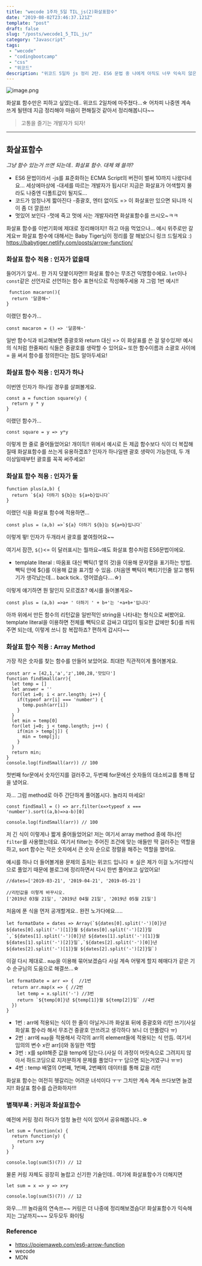 ```yaml
---
title: "wecode 1주차_5일 TIL_js(2)화살표함수"
date: "2019-08-02T23:46:37.121Z"
template: "post"
draft: false
slug: "/posts/wecode1_5_TIL_js/"
category: "Javascript"
tags:
 - "wecode"
 - "codingbootcamp"
 - "css"
 - "위코드"
description: "위코드 5일차 js 정리 2탄. ES6 문법 중 나에게 아직도 너무 익숙지 않은 화살표함수에 대해 정리해보았다!"
---
```



![image.png](https://images.velog.io/post-images/dooreplay/21b05e00-b656-11e9-98df-8b92d767b097/image.png)

화살표 함수만은 피하고 싶었는데.. 위코드 2일차에 마주쳤다...☆
어차피 나중엔 계속 쓰게 될텐데 지금 정리해야 마음이 편해질것 같아서 정리해봅니다~~

>고통을 즐기는 개발자가 되자!


---

## 화살표함수

*그냥 함수 있는거 쓰면 되는데.. 화살표 함수. 대체 왜 쓸까?*

* ES6 문법이라서
 -js를 표준화하는 ECMA Script의 버전이 벌써 10까지 나왔다네요... 세상에마상에
 -대세를 따르는 개발자가 됩시다! 지금은 화살표가 어색할지 몰라도 나중엔 디폴트값이 될지도...
* 코드가 엄청나게 짧아진다
 -중괄호, 엔터 없이도 => 이 화살표만 있으면 되니까 식이 좀 더 깔끔쓰!
* 멋있어 보인다
 -멋에 죽고 멋에 사는 개발자라면 화살표함수를 쓰시오~ㅋㅋ
 
 
 
 화살표 함수를 이번기회에 제대로 정리해야지!! 하고 마음 먹었으나...
 예시 위주로만 갈게요ㅠ
 화살표 함수에 대해서는 Baby Tiger님이 정리를 잘 해놨으니 링크 드릴게요 :)
 https://babytiger.netlify.com/posts/arrow-function/
 
 ### 화살표 함수 적용 : 인자가 없을때
들어가기 앞서.. 한 가지 덧붙이자면!!! 화살표 함수는 무조건 익명함수에요.
`let`이나 `const`같은 선언자로 선언하는 함수 표현식으로 작성해주세용
자 그럼 1번 예시!!
```
 function macaron(){
  return '달콤해~'
}
```
이랬던 함수가...

```
const macaron = () => '달콤해~'
```
일반 함수식과 비교해보면 중괄호와 return 대신 => 이 화살표를 쓴 걸 알수있져!
예시의 식처럼 한줄짜리 식들은 중괄호를 생략할 수 있어요~
또한 함수이름과 소괄호 사이에 = 을 써서 함수를 정의한다는 점도 알아두세요!

 
 ### 화살표 함수 적용 : 인자가 하나
이번엔 인자가 하나일 경우를 살펴볼게요.
```
const a = function square(y) {
  return y * y
}
```
이랬던 함수가...
```
const square = y => y*y

 ```
 이렇게 한 줄로 줄어들었어요! 개이득!!
 위에서 예시로 든 제곱 함수보다 식이 더 복잡해질때 화살표함수를 쓰는게 유용하겠죠?
 인자가 하나일땐 괄호 생략이 가능한데, 두 개 이상일때부턴 괄호를 꼭꼭 써주세요!
 
 
 ### 화살표 함수 적용 : 인자가 둘

```
function plus(a,b) {
  return `${a} 더하기 ${b}는 ${a+b}입니다`
}
```
이랬던 식을 화살표 함수에 적용하면...
```
const plus = (a,b) =>`${a} 더하기 ${b}는 ${a+b}입니다`
```
이렇게 뙇! 인자가 두개라서 괄호를 붙여줬어요~~

여기서 잠깐, `${}`<= 이 달러표시는 뭘까요~얘도 화살표 함수처럼 ES6문법이에요.
* template literal : 따옴표 대신 빽틱(1 옆의 것)을 이용해 문자열을 표기하는 방법. 빽틱 안에 ${}를 이용해 값을 표기할 수 있음.
(처음엔 빽틱이 빽티기인줄 알고 뻥튀기가 생각났는데... back tick.. 영어였슴다....☆)

이렇게 얘기하면 뭔 말인지 모르겠죠? 예시를 들어볼게요~
```
const plus = (a,b) =>a+ ' 더하기 ' + b+'는 '+a+b+'입니다'

```
아까 위에서 만든 함수의 리턴값을 일반적인 string을 나타내는 형식으로 써봤어요.
template literal을 이용하면 전체를 빽틱으로 감싸고 대입이 필요한 값에만 ${}를 씌워주면 되는데, 이렇게 쓰니 참 복잡하죠? 편하게 갑시다~~ 


### 화살표 함수 적용 : Array Method
가장 작은 숫자를 찾는 함수를 만들어 보았어요. 최대한 직관적이게 풀어볼게요.
```
const arr = [42,1,'a','z',100,28,'맛있다']
function findSmall(arr){
  let temp = []
  let answer = ''
  for(let i=0; i < arr.length; i++) {
    if(typeof arr[i] === 'number') {
      temp.push(arr[i])
    }
  }
  let min = temp[0]
  for(let j=0; j < temp.length; j++) {
    if(min > temp[j]) {
      min = temp[j];
    }
  }
  return min;
}
console.log(findSmall(arr)) // 100

```
첫번째 for문에서 숫자인지를 걸러주고, 두번째 for문에선 숫자들의 대소비교를 통해 답을 냈어요.

자... 그럼 method로 아주 간단하게 풀어봅시다. 놀라지 마세요!
```
const findSmall = () => arr.filter(x=>typeof x === 'number').sort((a,b)=>a-b)[0]

console.log(findSmall(arr)) // 100
```
저 긴 식이 이렇게나 짧게 줄어들었어요!
저는 여기서 array method 중에 하나인 `filter`를 사용했는데요.
여기서 filter는 주어진 조건에 맞는 애들만 딱 걸러주는 역할을 하고, sort 함수는 작은 숫자에서 큰 숫자 순으로 정렬을 해주는 역할을 했어요.

예시를 하나 더 들어볼게용
문제의 출처는 위코드 입니다 ㅎ 실은 제가 이걸 노가다방식으로 풀었기 때문에 블로그에 정리하면서 다시 한번 풀어보고 싶었어요!
```
//dates=['2019-03-21', '2019-04-21', '2019-05-21']

//리턴값을 이렇게 바꾸시오.
['2019년 03월 21일', '2019년 04월 21일', '2019년 05월 21일']
```

처음에 푼 식을 먼저 공개할게요.. 완전 노가다에요.....
```
let formatDate = dates => Array(`${dates[0].split('-')[0]}년 ${dates[0].split('-')[1]}월 ${dates[0].split('-')[2]}일`,`${dates[1].split('-')[0]}년 ${dates[1].split('-')[1]}월 ${dates[1].split('-')[2]}일`,`${dates[2].split('-')[0]}년 ${dates[2].split('-')[1]}월 ${dates[2].split('-')[2]}일`)
```
이걸 다시 제대로.. `map`을 이용해 묶어보겠슴다
사실 계속 어떻게 할지 헤매다가 같은 기수 순규님의 도움으로 해결쓰...☆

```
let formatDate = arr => {  //1번
  return arr.map(x => { //2번
    let temp = x.split('-') //3번
    return `${temp[0]}년 ${temp[1]}월 ${temp[2]}일` //4번
  })
}
```

* 1번 : arr에 적용되는 식이 한 줄이 아닐거니까 화살표 뒤에 중괄호와 리턴 쓰기(사실 화살표 함수라 해서 무조건 중괄호 안쓰려고 생각하다 보니 더 안풀렸다 ㅠ)
* 2번 : arr에 `map`을 적용해서 각각의 arr의 element들에 적용되는 식 만듬. 여기서 임의의 변수 x란 arr[i]와 동일한 역할
* 3번 : x를 split해준 값을 temp에 담는다.(사실 이 과정이 머릿속으로 그려지지 않아서 하드코딩으로 지저분하게 문제를 풀었다ㅜㅜ 담으면 되는거였구나 ㅠㅠ)
* 4번 : temp 배열의 0번째, 1번째, 2번째의 데이터를 통해 값을 리턴


화살표 함수는 여전히 헷갈리는 어려운 녀석이다 ㅜㅜ
그치만 계속 계속 쓰다보면 늘겠지!! 화살표 함수를 습관화하자!!!

### 별책부록 : 커링과 화살표함수
예전에 커링 정리 하다가 엄청 놀란 식이 있어서 공유해봅니다..☆
```
let sum = function(x) {
  return function(y) {
    return x+y
  }
}

console.log(sum(5)(7)) // 12
```
물론 커링 자체도 굉장히 놀랍고 신기한 기술인데.. 여기에 화살표함수가 더해지면

```
let sum = x => y => x+y

console.log(sum(5)(7)) // 12

```
와우....!!! 놀라움의 연속쓰~~
커링은 더 나중에 정리해보겠슴다!
화살표함수가 익숙해지는 그날까지~~~ 모두모두 화이팅


### Reference
- https://poiemaweb.com/es6-arrow-function
- wecode
- MDN